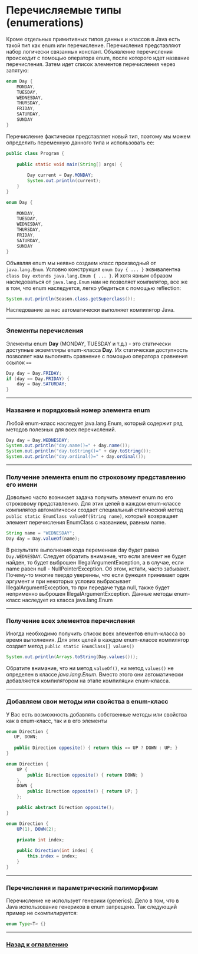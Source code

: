 # Перечисляемые типы (enumerations)

Кроме отдельных примитивных типов данных и классов в Java есть такой тип как enum или перечисление.
Перечисления представляют набор логически связанных констант.
Объявление перечисления происходит с помощью оператора enum, после которого идет название перечисления.
Затем идет список элементов перечисления через запятую:

```java
enum Day {
    MONDAY,
    TUESDAY,
    WEDNESDAY,
    THURSDAY,
    FRIDAY,
    SATURDAY,
    SUNDAY
}
```

Перечисление фактически представляет новый тип, поэтому мы можем определить переменную данного типа и использовать ее:

```java
public class Program {
      
    public static void main(String[] args) {
          
        Day current = Day.MONDAY;
        System.out.println(current);
    }
}

enum Day {
  
    MONDAY,
    TUESDAY,
    WEDNESDAY,
    THURSDAY,
    FRIDAY,
    SATURDAY,
    SUNDAY
}
```

Объявляя enum мы неявно создаем класс производный от `java.lang.Enum`.
Условно конструкция `enum Day { ... }` эквивалентна `class Day extends java.lang.Enum { ... }`.
И хотя явным образом наследоваться от `java.lang.Enum` нам не позволяет компилятор,
все же в том, что enum наследуется, легко убедиться с помощью reflection:

```java
System.out.println(Season.class.getSuperclass());
```
Наследование за нас автоматически выполняет компилятор Java.

---

### Элементы перечисления

Элементы enum **Day** (MONDAY, TUESDAY и т.д.) - это статически доступные экземпляры enum-класса **Day**.
Их статическая доступность позволяет нам выполнять сравнение с помощью оператора сравнения ссылок `==`

```java
Day day = Day.FRIDAY; 
if (day == Day.FRIDAY) {
    day = Day.SATURDAY;
}
```

---

### Название и порядковый номер элемента enum

Любой enum-класс наследует java.lang.Enum, который содержит ряд методов полезных для всех перечислений.

```java
Day day = Day.WEDNESDAY; 
System.out.println("day.name()=" + day.name());
System.out.println("day.toString()=" + day.toString());
System.out.println("day.ordinal()=" + day.ordinal()); 
```

---

### Получение элемента enum по строковому представлению его имени

Довольно часто возникает задача получить элемент enum по его строковому представлению.
Для этих целей в каждом enum-классе компилятор автоматически создает специальный статический метод `public static EnumClass valueOf(String name)`,
который возвращает элемент перечисления EnumClass с названием, равным name. 

```java
String name = "WEDNESDAY"; 
Day day = Day.valueOf(name);
```

В результате выполнения кода переменная day будет равна `Day.WEDNESDAY`. 
Следует обратить внимание, что если элемент не будет найден, то будет выброшен IllegalArgumentException,
а в случае, если name равен null - NullPointerException. 
Об этом, кстати, часто забывают.
Почему-то многие твердо уверенны, что если функция принимает один аргумент и при некоторых услових выбрасывает IllegalArgumentException,
то при передаче туда null, также будет неприменно выброшен IllegalArgumentException.
Данные методы enum-класс наследует из класса java.lang.Enum

---

### Получение всех элементов перечисления

Иногда необходимо получить список всех элементов enum-класса во время выполнения.
Для этих целей в каждом enum-классе компилятор создает метод `public static EnumClass[] values()`

```java
System.out.println(Arrays.toString(Day.values()));
```

Обратите внимание, что ни метод `valueOf()`, ни метод `values()` не определен в классе _java.lang.Enum_.
Вместо этого они автоматически добавляются компилятором на этапе компиляции enum-класса.

---

### Добавляем свои методы или свойства в enum-класс

У Вас есть возможность добавлять собственные методы или свойства как в enum-класс, так и в его элементы

```java
enum Direction { 
   UP, DOWN;
   
   public Direction opposite() { return this == UP ? DOWN : UP; } 
}

enum Direction { 
    UP { 
        public Direction opposite() { return DOWN; } 
    }, 
    DOWN { 
        public Direction opposite() { return UP; } 
    }; 

    public abstract Direction opposite(); 
}

enum Direction {
    UP(1), DOWN(2);
    
    private int index;

    public Direction(int index) {
        this.index = index;
    }
}
```

---

### Перечисления и параметрический полиморфизм

Перечисление не использует генерики (generics).
Дело в том, что в Java использование генериков в enum запрещено. 
Так следующий пример не скомпилируется:
```java
enum Type<T> {}
```

---

### [Назад к оглавлению](./README.md)
